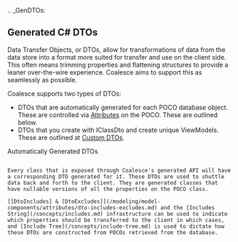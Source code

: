 
.. _GenDTOs:

Generated C# DTOs
-----------------

Data Transfer Objects, or DTOs, allow for transformations of data from the data store into a format more suited for transfer and use on the client side. This often means trimming properties and flattening structures to provide a leaner over-the-wire experience. Coalesce aims to support this as seamlessly as possible.

Coalesce supports two types of DTOs:

-  DTOs that are automatically generated for each POCO database object.
   These are controlled via [Attributes](/modeling/model-components/attributes.md) on the POCO. These are outlined below.
-  DTOs that you create with IClassDto and create unique ViewModels. These are outlined at [Custom DTOs](/modeling/model-types/dtos.md).


Automatically Generated DTOs
~~~~~~~~~~~~~~~~~~~~~~~~~~~~

Every class that is exposed through Coalesce's generated API will have a corresponding DTO generated for it. These DTOs are used to shuttle data back and forth to the client. They are generated classes that have nullable versions of all the properties on the POCO class.

[[DtoIncludes] & [DtoExcludes]](/modeling/model-components/attributes/dto-includes-excludes.md) and the [Includes String](/concepts/includes.md) infrastructure can be used to indicate which properties should be transferred to the client in which cases, and [Include Tree](/concepts/include-tree.md) is used to dictate how these DTOs are constructed from POCOs retrieved from the database.

